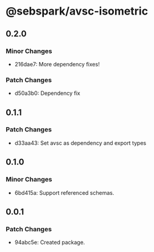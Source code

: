 # @sebspark/avsc-isometric

## 0.2.0

### Minor Changes

- 216dae7: More dependency fixes!

### Patch Changes

- d50a3b0: Dependency fix

## 0.1.1

### Patch Changes

- d33aa43: Set avsc as dependency and export types

## 0.1.0

### Minor Changes

- 6bd415a: Support referenced schemas.

## 0.0.1

### Patch Changes

- 94abc5e: Created package.
